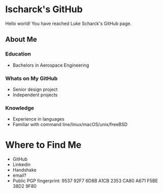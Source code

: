# lscharck's GitHub
Hello world! You have reached Luke Scharck's GitHub page.
## About Me
### Education
- Bachelors in Aerospace Engineering
### Whats on My GitHub
- Senior design project
- Independent projects
### Knowledge
- Experience in languages
- Familiar with command line/linux/macOS/unix/freeBSD
# Where to Find Me
- GitHub
- Linkedin
- Handshake
- email?
- Public PGP fingerprint: 9537 92F7 6D8B A1CB 2353  CA80 A671 F5BE 38D2 9F80
